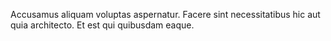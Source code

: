 Accusamus aliquam voluptas aspernatur. Facere sint necessitatibus hic aut quia architecto. Et est qui quibusdam eaque.